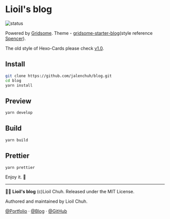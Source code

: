 # Lioil's blog

![status](https://img.shields.io/github/workflow/status/jalenchuh/blog/Deploy?style=flat)

Powered by [Gridsome](http://gridsome.org/). Theme - [gridsome-starter-blog](https://github.com/gridsome/gridsome-starter-blog)(style reference [Spencer](https://spencerwoo.com/)).

The old style of Hexo-Cards please check [v1.0](https://github.com/jalenchuh/blog/tree/v1.0).

## Install

```bash
git clone https://github.com/jalenchuh/blog.git
cd blog
yarn install
```

## Preview

```bash
yarn develop
```

## Build

```bash
yarn build
```

## Prettier

```bash
yarn prettier
```

Enjoy it. :bow:

---

:man_technologist: **Lioil's blog** (c)Lioil Chuh. Released under the MIT License.

Authored and maintained by Lioil Chuh.

[@Portfolio](https://jalenchuh.cn) · [@Blog](https://www.linik.ml) · [@GitHub](https://github.com/jalenchuh)